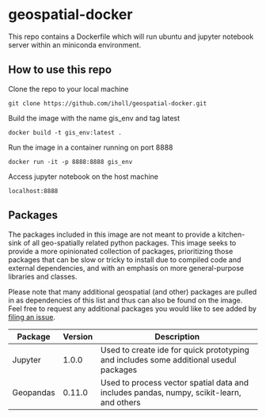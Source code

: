 # geospatial-docker

This repo contains a Dockerfile which will run ubuntu and jupyter notebook server within an miniconda environment.

## How to use this repo

Clone the repo to your local machine  
```
git clone https://github.com/iholl/geospatial-docker.git
```
Build the image with the name gis_env and tag latest  
```
docker build -t gis_env:latest .  
```
Run the image in a container running on port 8888  
```
docker run -it -p 8888:8888 gis_env  
```
Access jupyter notebook on the host machine
```
localhost:8888
```

## Packages

The packages included in this image are not meant to provide a kitchen-sink of all geo-spatially related python packages. This image seeks to provide a more opinionated collection of packages, prioritizing those packages that can be slow or tricky to install due to compiled code and external dependencies, and with an emphasis on more general-purpose libraries and classes.

Please note that many additional geospatial (and other) packages are pulled in as dependencies of this list and thus can also be found on the image.  Feel free to request any additional packages you would like to see added by [filing an issue](https://github.com/rocker-org/geospatial/issues). 

Package       | Version   | Description  
--------------|-----------|----------------------------------------------------------------------------------------
Jupyter       | 1.0.0     | Used to create ide for quick prototyping and includes some additional usedul packages  
Geopandas     | 0.11.0    | Used to process vector spatial data and includes pandas, numpy, scikit-learn, and others
